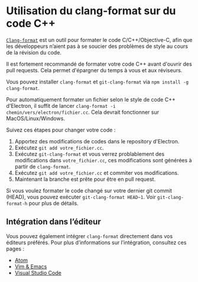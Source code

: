 # Utilisation du clang-format sur du code C++

[`Clang-format`](http://clang.llvm.org/docs/ClangFormat.html) est un outil pour formater le code C/C++/Objective-C, afin que les développeurs n’aient pas à se soucier des problèmes de style au cours de la révision du code.

Il est fortement recommandé de formater votre code C++ avant d'ouvrir des pull requests. Cela permet d'épargner du temps à vous et aux réviseurs.

Vous pouvez installer `clang-format` et `git-clang-format` via `npm install -g clang-format`.

Pour automatiquement formater un fichier selon le style de code C++ d'Electron, il suffit de lancer `clang-format -i chemin/vers/electron/fichier.cc`. Cela devrait fonctionner sur MacOS/Linux/Windows.

Suivez ces étapes pour changer votre code :

1. Apportez des modifications de codes dans le repository d'Electron.
2. Exécutez `git add votre_fichier.cc`.
3. Exécutez `git-clang-format` et vous verrez problablement des modifications dans `votre_fichier.cc`, ces modifications sont générées à partir de `clang-format`.
4. Exécutez `git add votre_fichier.cc` et commiter vos modifications.
5. Maintenant la branche est prête pour être en pull request.

Si vous voulez formater le code changé sur votre dernier git commit (HEAD), vous pouvez exécuter `git-clang-format HEAD~1`. Voir `git-clang-format-h` pour plus de détails.

## Intégration dans l’éditeur

Vous pouvez également intégrer `clang-format` directement dans vos éditeurs préférés. Pour plus d’informations sur l’intégration, consultez ces pages :

- [Atom](https://atom.io/packages/clang-format)
- [Vim & Emacs](http://clang.llvm.org/docs/ClangFormat.html#vim-integration)
- [Visual Studio Code](https://marketplace.visualstudio.com/items?itemName=xaver.clang-format)